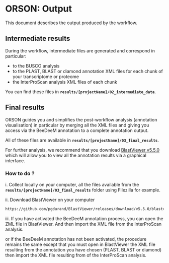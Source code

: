 # ORSON: Output

This document describes the output produced by the workflow.

## Intermediate results

During the workflow, intermediate files are generated and correspond in particular:
- to the BUSCO analysis
- to the PLAST, BLAST or diamond annotation XML files for each chunk of your transcriptome or proteome
- the InterProScan analysis XML files of each chunk 

You can find these files in **`results/[projectName]/02_intermediate_data`**.

## Final results

ORSON guides you and simplifies the post-workflow analysis (annotation visualisation) in particular by merging all the XML files and giving you access via the BeeDeeM annotation to a complete annotation output.

All of these files are available in **`results/[projectName]/03_final_results`**.

For further analysis, we recommend that you download [BlastViewer v5.5.0](https://github.com/pgdurand/BlastViewer) which will allow you to view all the annotation results via a graphical interface.

### How to do ?

i. Collect locally on your computer, all the files available from the **`results/[projectName]/03_final_results`** folder using Filezilla for example.
 
ii. Download BlastViewer on your computer

```bash
https://github.com/pgdurand/BlastViewer/releases/download/v5.5.0/blastviewer-5.5.0.jar
```

iii. If you have activated the BeeDeeM annotation process, you can open the ZML file in BlastViewer. And then import the XML file from the InterProScan analysis.

or if the BeeDeeM annotation has not been activated, the procedure remains the same except that you must open in BlastViewer the XML file resulting from the annotation you have chosen (PLAST, BLAST or diamond) then import the XML file resulting from of the InterProScan analysis.
